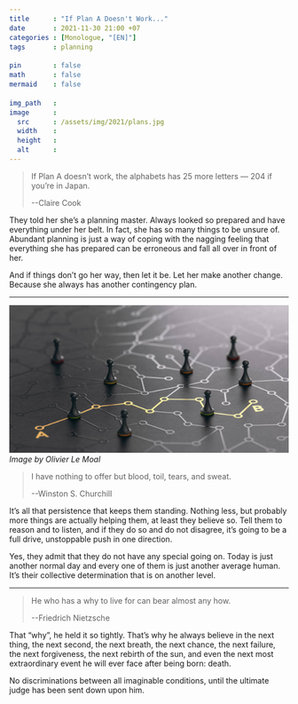 ```yaml
---
title      : "If Plan A Doesn't Work..."
date       : 2021-11-30 21:00 +07
categories : [Monologue, "[EN]"]
tags       : planning

pin        : false
math       : false
mermaid    : false

img_path   : 
image      :
  src      : /assets/img/2021/plans.jpg
  width    : 
  height   : 
  alt      : 
---
```



> If Plan A doesn’t work, the alphabets has 25 more letters — 204 if you’re in Japan.
> 
> --Claire Cook


They told her she’s a planning master. Always looked so prepared and have everything under her belt. In fact, she has so many things to be unsure of. Abundant planning is just a way of coping with the nagging feeling that everything she has prepared can be erroneous and fall all over in front of her.

And if things don’t go her way, then let it be. Let her make another change. Because she always has another contingency plan.

---

![plans](/assets/img/2021/plans.jpg)
_Image by Olivier Le Moal_

> I have nothing to offer but blood, toil, tears, and sweat.
> 
> --Winston S. Churchill


It’s all that persistence that keeps them standing. Nothing less, but probably more things are actually helping them, at least they believe so. Tell them to reason and to listen, and if they do so and do not disagree, it’s going to be a full drive, unstoppable push in one direction.

Yes, they admit that they do not have any special going on. Today is just another normal day and every one of them is just another average human. It’s their collective determination that is on another level.

---

> He who has a why to live for can bear almost any how.
> 
> --Friedrich Nietzsche


That “why”, he held it so tightly. That’s why he always believe in the next thing, the next second, the next breath, the next chance, the next failure, the next forgiveness, the next rebirth of the sun, and even the next most extraordinary event he will ever face after being born: death.

No discriminations between all imaginable conditions, until the ultimate judge has been sent down upon him.